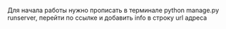 Для начала работы нужно прописать в терминале python manage.py runserver, перейти по ссылке и добавить info в строку url адреса

